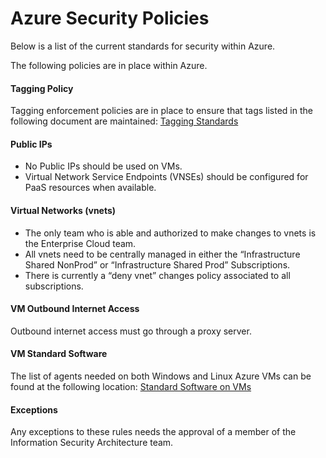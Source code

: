 # Azure Security Policies

Below is a list of the current standards for security within Azure.

The following policies are in place within Azure.  

#### Tagging Policy

Tagging enforcement policies are in place to ensure that tags listed in the following document are maintained: [Tagging Standards](https://github.carmax.com/pages/CarMax/enterprise-azure-standards/#/aztaggingguide)

#### Public IPs

- No Public IPs should be used on VMs.
- Virtual Network Service Endpoints (VNSEs) should be configured for PaaS resources when available.

#### Virtual Networks (vnets)

- The only team who is able and authorized to make changes to vnets is the Enterprise Cloud team.
- All vnets need to be centrally managed in either the “Infrastructure Shared NonProd” or “Infrastructure Shared Prod” Subscriptions.
- There is currently a “deny vnet” changes policy associated to all subscriptions.

#### VM Outbound Internet Access

Outbound internet access must go through a proxy server.

#### VM Standard Software

The list of agents needed on both Windows and Linux Azure VMs can be found at the following location: [Standard Software on VMs](https://github.carmax.com/pages/CarMax/enterprise-azure-standards/#/azvmsoftwarestandard)

#### Exceptions

Any exceptions to these rules needs the approval of a member of the Information Security Architecture team.
